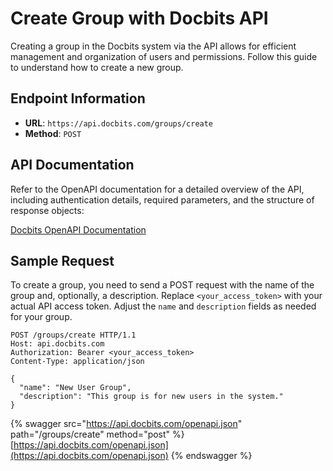 # Create Group with Docbits API

Creating a group in the Docbits system via the API allows for efficient management and organization of users and permissions. Follow this guide to understand how to create a new group.

## Endpoint Information

- **URL**: `https://api.docbits.com/groups/create`
- **Method**: `POST`

## API Documentation

Refer to the OpenAPI documentation for a detailed overview of the API, including authentication details, required parameters, and the structure of response objects:

[Docbits OpenAPI Documentation](https://api.docbits.com/openapi.json)

## Sample Request

To create a group, you need to send a POST request with the name of the group and, optionally, a description. Replace `<your_access_token>` with your actual API access token. Adjust the `name` and `description` fields as needed for your group.

```http
POST /groups/create HTTP/1.1
Host: api.docbits.com
Authorization: Bearer <your_access_token>
Content-Type: application/json

{
  "name": "New User Group",
  "description": "This group is for new users in the system."
}
```


{% swagger src="https://api.docbits.com/openapi.json" path="/groups/create" method="post" %}
[https://api.docbits.com/openapi.json](https://api.docbits.com/openapi.json)
{% endswagger %}
